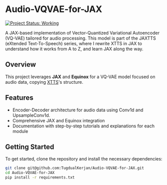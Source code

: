 # Audio-VQVAE-for-JAX

[![Project Status: Working](https://img.shields.io/badge/status-working-brightgreen.svg)](https://github.com/yourusername/Audio-VQVAE-for-JAX)

A JAX-based implementation of Vector-Quantized Variational Autoencoder (VQ-VAE) tailored for audio processing. This model is part of the JAXTTS (eXtended Text-To-Speech) series, where I rewrite XTTS in JAX to understand how it works from A to Z, and learn JAX along the way.

## Overview

This project leverages **JAX** and **Equinox** for a VQ-VAE model focused on audio data, copying [XTTS](https://github.com/coqui-ai/TTS)'s structure.

## Features

- Encoder-Decoder architecture for audio data using Conv1d and UpsampleConv1d.
- Comprehensive JAX and Equinox integration
- Documentation with step-by-step tutorials and explanations for each module

## Getting Started

To get started, clone the repository and install the necessary dependencies:

```bash
git clone git@github.com:TugdualKerjan/Audio-VQVAE-for-JAX.git
cd Audio-VQVAE-for-JAX
pip install -r requirements.txt